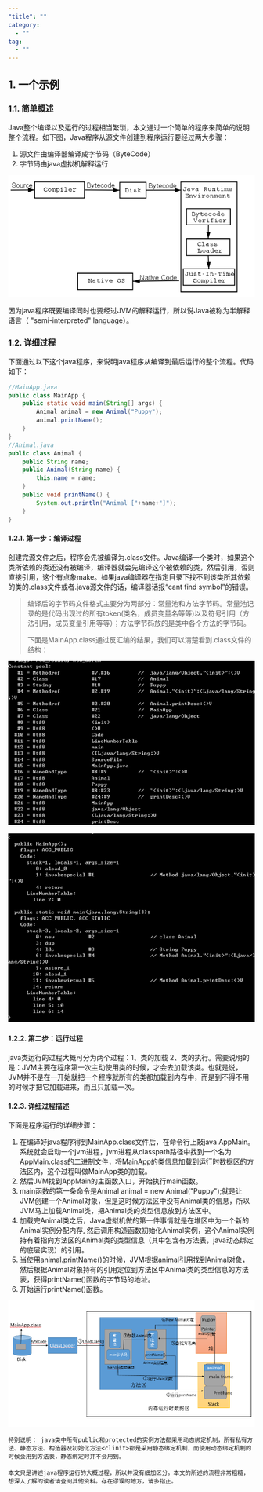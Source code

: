 ```yaml
---
"title": ""
category:
  - ""
tag:
  - ""
---
```



## 1. 一个示例

### 1.1. 简单概述

Java整个编译以及运行的过程相当繁琐，本文通过一个简单的程序来简单的说明整个流程。如下图，Java程序从源文件创建到程序运行要经过两大步骤：

1. 源文件由编译器编译成字节码（ByteCode）
2. 字节码由java虚拟机解释运行

![](./images/2023-10-24-18-16-47.png)

因为java程序既要编译同时也要经过JVM的解释运行，所以说Java被称为半解释语言（ "semi-interpreted" language）。

### 1.2. 详细过程

下面通过以下这个java程序，来说明java程序从编译到最后运行的整个流程。代码如下：

```java
//MainApp.java
public class MainApp {
    public static void main(String[] args) {
        Animal animal = new Animal("Puppy");
        animal.printName();
    }
}
//Animal.java
public class Animal {
    public String name;
    public Animal(String name) {
        this.name = name;
    }
    public void printName() {
        System.out.println("Animal ["+name+"]");
    }
}
```


#### 1.2.1. 第一步：编译过程

创建完源文件之后，程序会先被编译为.class文件。Java编译一个类时，如果这个类所依赖的类还没有被编译，编译器就会先编译这个被依赖的类，然后引用，否则直接引用，这个有点象make。如果java编译器在指定目录下找不到该类所其依赖的类的.class文件或者.java源文件的话，编译器话报“cant find symbol”的错误。

> 编译后的字节码文件格式主要分为两部分：常量池和方法字节码。常量池记录的是代码出现过的所有token(类名，成员变量名等等)以及符号引用（方法引用，成员变量引用等等）；方法字节码放的是类中各个方法的字节码。
>
>
> 下面是MainApp.class通过反汇编的结果，我们可以清楚看到.class文件的结构：

![](./images/2023-10-24-18-16-48.png)

![](./images/2023-10-24-18-16-50.png)

#### 1.2.2. 第二步：运行过程

java类运行的过程大概可分为两个过程：1、类的加载  2、类的执行。需要说明的是：JVM主要在程序第一次主动使用类的时候，才会去加载该类。也就是说，JVM并不是在一开始就把一个程序就所有的类都加载到内存中，而是到不得不用的时候才把它加载进来，而且只加载一次。

#### 1.2.3. 详细过程描述

下面是程序运行的详细步骤：

1. 在编译好java程序得到MainApp.class文件后，在命令行上敲java AppMain。系统就会启动一个jvm进程，jvm进程从classpath路径中找到一个名为AppMain.class的二进制文件，将MainApp的类信息加载到运行时数据区的方法区内，这个过程叫做MainApp类的加载。
2. 然后JVM找到AppMain的主函数入口，开始执行main函数。
3. main函数的第一条命令是Animal  animal = new Animal("Puppy");就是让JVM创建一个Animal对象，但是这时候方法区中没有Animal类的信息，所以JVM马上加载Animal类，把Animal类的类型信息放到方法区中。
4. 加载完Animal类之后，Java虚拟机做的第一件事情就是在堆区中为一个新的Animal实例分配内存, 然后调用构造函数初始化Animal实例，这个Animal实例持有着指向方法区的Animal类的类型信息（其中包含有方法表，java动态绑定的底层实现）的引用。
5. 当使用animal.printName()的时候，JVM根据animal引用找到Animal对象，然后根据Animal对象持有的引用定位到方法区中Animal类的类型信息的方法表，获得printName()函数的字节码的地址。
6. 开始运行printName()函数。

![](./images/2023-10-24-18-16-51.png)



```
特别说明： java类中所有public和protected的实例方法都采用动态绑定机制，所有私有方法、静态方法、构造器及初始化方法<clinit>都是采用静态绑定机制，而使用动态绑定机制的时候会用到方法表，静态绑定时并不会用到。

本文只是讲述java程序运行的大概过程，所以并没有细加区分。本文的所述的流程非常粗糙，想深入了解的读者请查阅其他资料。存在谬误的地方，请多指正。
```

